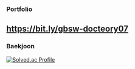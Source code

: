 ### Portfolio
## https://bit.ly/gbsw-docteory07
### Baekjoon
[![Solved.ac Profile](http://mazassumnida.wtf/api/v2/generate_badge?boj=docteory07)](https://solved.ac/docteory07/)
<!--
**docteory07/docteory07** is a ✨ _special_ ✨ repository because its `README.md` (this file) appears on your GitHub profile.

Here are some ideas to get you started:

- 🔭 I’m currently working on ...
- 🌱 I’m currently learning ...
- 👯 I’m looking to collaborate on ...
- 🤔 I’m looking for help with ...
- 💬 Ask me about ...
- 📫 How to reach me: ...
- 😄 Pronouns: ...
- ⚡ Fun fact: ...
-->
